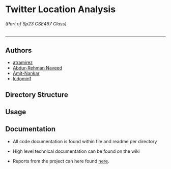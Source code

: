 # Twitter Location Analysis

###### (Part of Sp23 CSE467 Class)
---

## Authors

- [atramirez](https://github.com/atramirez)
- [Abdur-Rehman Naveed](https://github.com/TheAilurusFulgens)
- [Amit-Nankar](https://github.com/Amit-Nankar)
- [lcdomin1](https://github.com/lcdomin1)

## Directory Structure

## Usage

## Documentation

- All code documentation is found within file and readme per directory

- High level technical documentation can be found on the wiki

- Reports from the project can here found [here]().
